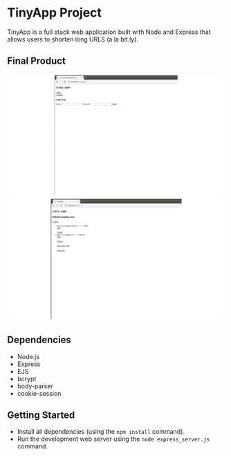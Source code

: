 # TinyApp Project

TinyApp is a full stack web application built with Node and Express that allows users to shorten long URLS (a la bit.ly).

## Final Product

![screenshot of login page](https://github.com/frann-y/tinyApp/blob/master/docs/login-page.png?raw=true)
![screenshot of URLS](https://github.com/frann-y/tinyApp/blob/master/docs/urls-page.png?raw=true)

## Dependencies

- Node.js
- Express
- EJS
- bcrypt
- body-parser
- cookie-session

## Getting Started

- Install all dependencies (using the `npm install` command).
- Run the development web server using the `node express_server.js` command.
